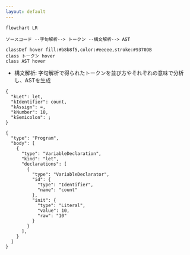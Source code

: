 ```yaml
---
layout: default
---
```


<style scoped>
.slidev-vclick-hidden {
  display: none;
}

.small-code {
  .slidev-code {
    font-size: 0.6rem !important;
    line-height: 0rem !important;
    width: 300px !important;
  }
}
</style>

<section-title title="AST を生成する流れ" />

```mermaid
flowchart LR

ソースコード --字句解析--> トークン --構文解析--> AST

classDef hover fill:#b8b8f5,color:#eeeee,stroke:#9370DB
class トークン hover
class AST hover
```

<div class="_bullet">

* 構文解析: 字句解析で得られたトークンを並び方やそれぞれの意味で分析し、ASTを生成

</div>

<v-drag-arrow pos="394,397,127,1"/>

<div class="mt-5 flex justify-around">

```json{*}
{
  "kLet": let,
  "kIdentifier": count,
  "kAssign": =,
  "kNumber": 10,
  "kSemicolon": ;
}
```

<div class="small-code">

```json{*}
{
  "type": "Program",
  "body": [
    {
      "type": "VariableDeclaration",
      "kind": "let",
      "declarations": [
        {
          "type": "VariableDeclarator",
          "id": {
            "type": "Identifier",
            "name": "count"
          },
          "init": {
            "type": "Literal",
            "value": 10,
            "raw": "10"
          }
        }
      ],
    }
  ]
}
```

</div>

</div>

<!-- 
字句解析によって生成されたトークンは、構文解析器によって解析され、トークンの意味だったり、並び方を見て、階層構造を構築し、AST が生成されます。  
ここで生成される AST では、スペースの数など、表面的な表現の違いが吸収され、コードの本質的な意味や構造だけを抽出して表現されます。  
AST とは Abstract Syntax Tree の略ですが、この Abstract, つまり抽象とは、スペースの数などといった表面的な表現の違いに左右されないことを意味します

ちなみに、ESLint では、ソースコードから AST を生成するといったパース処理を、`espree`という parser を使用して行っています。
-->
